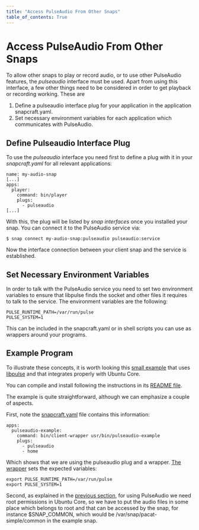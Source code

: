 ```yaml
---
title: "Access PulseAudio From Other Snaps"
table_of_contents: True
---
```


# Access PulseAudio From Other Snaps

To allow other snaps to play or record audio, or to use other PulseAudio
features, the *pulseaudio* interface must be used.  Apart from using this
interface, a few other things need to be considered in order to get playback or
recording working. These are

 1. Define a pulseaudio interface plug for your application in the application
    snapcraft.yaml.
 2. Set necessary environment variables for each application which communicates
    with PulseAudio.

## Define Pulseaudio Interface Plug

To use the *pulseaudio* interface you need first to define a plug with it
in your *snapcraft.yaml* for all relevant applications:

```text
name: my-audio-snap
[...]
apps:
  player:
    command: bin/player
    plugs:
      - pulseaudio
[...]
```

With this, the plug will be listed by *snap interfaces* once you installed your
snap. You can connect it to the PulseAudio service via:

```
$ snap connect my-audio-snap:pulseaudio pulseaudio:service
```

Now the interface connection between your client snap and the service is established.

## Set Necessary Environment Variables

In order to talk with the PulseAudio service you need to set two environment
variables to ensure that libpulse finds the socket and other files it requires
to talk to the service. The environment variables are the following:

```text
PULSE_RUNTIME_PATH=/var/run/pulse
PULSE_SYSTEM=1

```

This can be included in the snapcraft.yaml or in shell scripts you can use as
wrappers around your programs.

## Example Program

To illustrate these concepts, it is worth looking this [small
example](https://github.com/canonical-system-enablement/pulseaudio-example) that
uses [libpulse](https://freedesktop.org/software/pulseaudio/doxygen/) and that
integrates properly with Ubuntu Core.

You can compile and install following the instructions in its
[README file](https://github.com/canonical-system-enablement/pulseaudio-example/blob/master/README.md).

The example is quite straightforward, although we can emphasize a couple of aspects.

First, note the
[snapcraft.yaml](https://github.com/canonical-system-enablement/pulseaudio-example/blob/master/snapcraft.yaml)
file contains this information:

```text
apps:
  pulseaudio-example:
    command: bin/client-wrapper usr/bin/pulseaudio-example
    plugs:
      - pulseaudio
      - home
```

Which shows that we are using the pulseaudio plug and a wrapper.
[The wrapper](https://github.com/canonical-system-enablement/pulseaudio-example/blob/master/overlay/bin/client-wrapper)
sets the expected variables:

```text
export PULSE_RUNTIME_PATH=/var/run/pulse
export PULSE_SYSTEM=1
```

Second, as explained in the [previous section](using-pulseaudio.md), for using
PulseAudio we need root permissions in Ubuntu Core, so we have to put the audio
files in some place which belongs to root and that can be accessed by the snap,
for instance $SNAP_COMMON, which would be /var/snap/pacat-simple/common in the
example snap.
